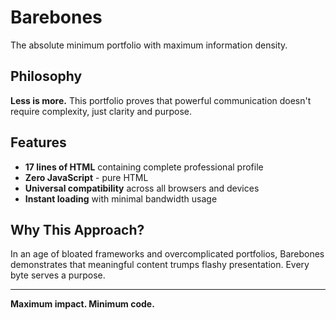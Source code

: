 # Barebones

The absolute minimum portfolio with maximum information density.

## Philosophy

**Less is more.** This portfolio proves that powerful communication doesn't require complexity, just clarity and purpose.

## Features

- **17 lines of HTML** containing complete professional profile
- **Zero JavaScript** - pure HTML
- **Universal compatibility** across all browsers and devices
- **Instant loading** with minimal bandwidth usage

## Why This Approach?

In an age of bloated frameworks and overcomplicated portfolios, Barebones demonstrates that meaningful content trumps flashy presentation. Every byte serves a purpose.

---

**Maximum impact. Minimum code.**
